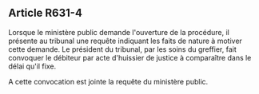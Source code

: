 Article R631-4
----
Lorsque le ministère public demande l'ouverture de la procédure, il présente au
tribunal une requête indiquant les faits de nature à motiver cette demande. Le
président du tribunal, par les soins du greffier, fait convoquer le débiteur par
acte d'huissier de justice à comparaître dans le délai qu'il fixe.

A cette convocation est jointe la requête du ministère public.
